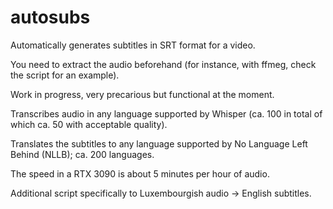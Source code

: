 # autosubs

Automatically generates subtitles in SRT format for a video.

You need to extract the audio beforehand (for instance, with ffmeg, check the script for an example).

Work in progress, very precarious but functional at the moment.

Transcribes audio in any language supported by Whisper (ca. 100 in total of which ca. 50 with acceptable quality).

Translates the subtitles to any language supported by No Language Left Behind (NLLB); ca. 200 languages.

The speed in a RTX 3090 is about 5 minutes per hour of audio.

Additional script specifically to Luxembourgish audio -> English subtitles. 
